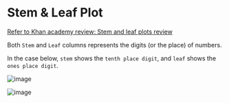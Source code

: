 # Stem & Leaf Plot

[Refer to Khan academy review: Stem and leaf plots review](https://www.khanacademy.org/math/statistics-probability/displaying-describing-data/modal/a/stem-and-leaf-plots-review)

Both `Stem` and `Leaf` columns represents the digits (or the place) of numbers.

In the case below, `stem` shows the `tenth place digit`, and `leaf` shows the `ones place digit`.

![image](https://user-images.githubusercontent.com/14041622/43630983-6c20eb22-9734-11e8-9dad-d584c8545277.png)

![image](https://user-images.githubusercontent.com/14041622/43673425-8af4acc0-97f5-11e8-9380-d07eb279e325.png)

